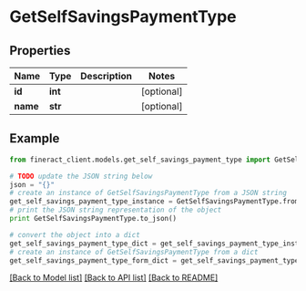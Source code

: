 # GetSelfSavingsPaymentType


## Properties

Name | Type | Description | Notes
------------ | ------------- | ------------- | -------------
**id** | **int** |  | [optional] 
**name** | **str** |  | [optional] 

## Example

```python
from fineract_client.models.get_self_savings_payment_type import GetSelfSavingsPaymentType

# TODO update the JSON string below
json = "{}"
# create an instance of GetSelfSavingsPaymentType from a JSON string
get_self_savings_payment_type_instance = GetSelfSavingsPaymentType.from_json(json)
# print the JSON string representation of the object
print GetSelfSavingsPaymentType.to_json()

# convert the object into a dict
get_self_savings_payment_type_dict = get_self_savings_payment_type_instance.to_dict()
# create an instance of GetSelfSavingsPaymentType from a dict
get_self_savings_payment_type_form_dict = get_self_savings_payment_type.from_dict(get_self_savings_payment_type_dict)
```
[[Back to Model list]](../README.md#documentation-for-models) [[Back to API list]](../README.md#documentation-for-api-endpoints) [[Back to README]](../README.md)


